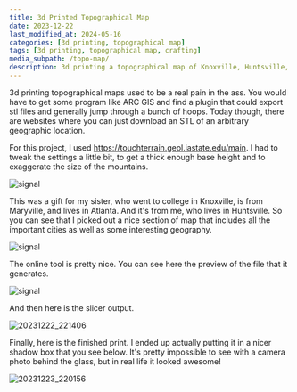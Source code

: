 ```yaml
---
title: 3d Printed Topographical Map
date: 2023-12-22
last_modified_at: 2024-05-16
categories: [3d printing, topographical map]
tags: [3d printing, topographical map, crafting]
media_subpath: /topo-map/
description: 3d printing a topographical map of Knoxville, Huntsville, and Atlanta
---
```


3d printing topographical maps used to be a real pain in the ass. You would have to get some program like ARC GIS and find a plugin that could export stl files and generally jump through a bunch of hoops. Today though, there are websites where you can just download an STL of an arbitrary geographic location. 

For this project, I used https://touchterrain.geol.iastate.edu/main. I had to tweak the settings a little bit, to get a thick enough base height and to exaggerate the size of the mountains. 

![signal](signal-2023-12-22-221904_002.jpeg)

This was a gift for my sister, who went to college in Knoxville, is from Maryville, and lives in Atlanta. And it's from me, who lives in Huntsville. So you can see that I picked out a nice section of map that includes all the important cities as well as some interesting geography. 

![signal](signal-2023-12-22-144556_002.jpeg)

The online tool is pretty nice. You can see here the preview of the file that it generates.

![signal](signal-2023-12-22-145635_002.jpeg)

And then here is the slicer output.

![20231222_221406](20231222_221406.jpg)

Finally, here is the finished print. I ended up actually putting it in a nicer shadow box that you see below. It's pretty impossible to see with a camera photo behind the glass, but in real life it looked awesome!

![20231223_220156](20231223_220156.jpg)
